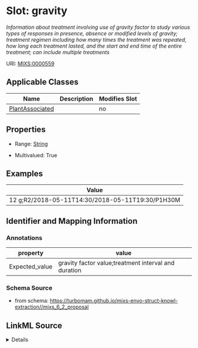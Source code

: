 # Slot: gravity


_Information about treatment involving use of gravity factor to study various types of responses in presence, absence or modified levels of gravity; treatment regimen including how many times the treatment was repeated, how long each treatment lasted, and the start and end time of the entire treatment; can include multiple treatments_



URI: [MIXS:0000559](https://w3id.org/mixs/0000559)



<!-- no inheritance hierarchy -->




## Applicable Classes

| Name | Description | Modifies Slot |
| --- | --- | --- |
[PlantAssociated](PlantAssociated.md) |  |  no  |







## Properties

* Range: [String](String.md)

* Multivalued: True






## Examples

| Value |
| --- |
| 12 g;R2/2018-05-11T14:30/2018-05-11T19:30/P1H30M |

## Identifier and Mapping Information





### Annotations

| property | value |
| --- | --- |
| Expected_value | gravity factor value;treatment interval and duration || Preferred_unit | meter per square second, g |



### Schema Source


* from schema: https://turbomam.github.io/mixs-envo-struct-knowl-extraction//mixs_6_2_proposal




## LinkML Source

<details>
```yaml
name: gravity
annotations:
  Expected_value:
    tag: Expected_value
    value: gravity factor value;treatment interval and duration
  Preferred_unit:
    tag: Preferred_unit
    value: meter per square second, g
description: Information about treatment involving use of gravity factor to study
  various types of responses in presence, absence or modified levels of gravity; treatment
  regimen including how many times the treatment was repeated, how long each treatment
  lasted, and the start and end time of the entire treatment; can include multiple
  treatments
title: gravity
examples:
- value: 12 g;R2/2018-05-11T14:30/2018-05-11T19:30/P1H30M
from_schema: https://turbomam.github.io/mixs-envo-struct-knowl-extraction//mixs_6_2_proposal
rank: 1000
string_serialization: '{float} {unit};{Rn/start_time/end_time/duration}'
slot_uri: MIXS:0000559
multivalued: true
alias: gravity
domain_of:
- PlantAssociated
range: string
required: false
recommended: false

```
</details>